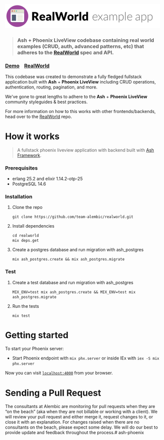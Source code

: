 # ![RealWorld Example App](logo.png)

> ### Ash + Phoenix LiveView codebase containing real world examples (CRUD, auth, advanced patterns, etc) that adheres to the [RealWorld](https://github.com/gothinkster/realworld) spec and API.


### [Demo](https://realworld-ash.fly.dev/)&nbsp;&nbsp;&nbsp;&nbsp;[RealWorld](https://github.com/gothinkster/realworld)


This codebase was created to demonstrate a fully fledged fullstack application built with **Ash** + **Phoenix LiveView** including CRUD operations, authentication, routing, pagination, and more.

We've gone to great lengths to adhere to the **Ash** + **Phoenix LiveView** community styleguides & best practices.

For more information on how to this works with other frontends/backends, head over to the [RealWorld](https://github.com/gothinkster/realworld) repo.


# How it works

> A fullstack phoenix liveview application with backend built with [Ash Framework](https://ash-hq.org/).

### Prerequisites

* erlang 25.2 and elixir 1.14.2-otp-25
* PostgreSQL 14.6

### Installation

1. Clone the repo
   ```
   git clone https://github.com/team-alembic/realworld.git
   ```
2. Install dependencies 
   ```
   cd realworld
   mix deps.get
   ```
3. Create a postgres database and run migration with ash_postgres
   ```
   mix ash_postgres.create && mix ash_postgres.migrate
   ```

### Test
1. Create a test database and run migration with ash_postgres
   ```
   MIX_ENV=test mix ash_postgres.create && MIX_ENV=test mix ash_postgres.migrate
   ```

2. Run the tests
   ```
   mix test
   ```

# Getting started

To start your Phoenix server:

  * Start Phoenix endpoint with `mix phx.server` or inside IEx with `iex -S mix phx.server`

Now you can visit [`localhost:4000`](http://localhost:4000) from your browser.

# Sending a Pull Request
The consultants at Alembic are monitoring for pull requests when they are “on the beach” (aka when they are not billable or working with a client). We will review your pull request and either merge it, request changes to it, or close it with an explanation. For changes raised when there are no consultants on the beach, please expect some delay. We will do our best to provide update and feedback throughout the process.# ash-phoenix
